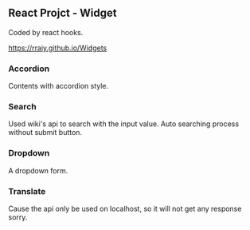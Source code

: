 ## React Projct - Widget 

Coded by react hooks.

https://rraiy.github.io/Widgets

### Accordion

Contents with accordion style.

### Search 

Used wiki's api to search with the input value.
Auto searching process without submit button.

### Dropdown

A dropdown form.

### Translate

Cause the api only be used on localhost, so it will not get any response sorry.

